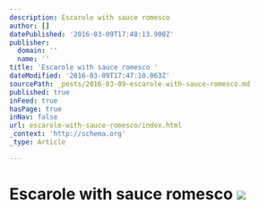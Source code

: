 ```yaml
---
description: Escarole with sauce romesco
author: []
datePublished: '2016-03-09T17:48:13.900Z'
publisher:
  domain: ''
  name: ''
title: 'Escarole with sauce romesco '
dateModified: '2016-03-09T17:47:10.063Z'
sourcePath: _posts/2016-03-09-escarole-with-sauce-romesco.md
published: true
inFeed: true
hasPage: true
inNav: false
url: escarole-with-sauce-romesco/index.html
_context: 'http://schema.org'
_type: Article

---
```

# Escarole with sauce romesco ![](https://the-grid-user-content.s3-us-west-2.amazonaws.com/968fc457-2dc4-43c1-a473-7333d4dd17b0.png)